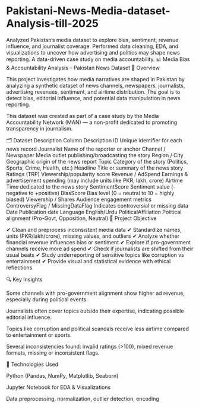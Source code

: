 # Pakistani-News-Media-dataset-Analysis-till-2025
Analyzed Pakistan’s media dataset to explore bias, sentiment, revenue influence, and journalist coverage. Performed data cleaning, EDA, and visualizations to uncover how advertising and politics may shape news reporting. A data-driven case study on media accountability.
📊 Media Bias & Accountability Analysis – Pakistan News Dataset
📌 Overview

This project investigates how media narratives are shaped in Pakistan by analyzing a synthetic dataset of news channels, newspapers, journalists, advertising revenues, sentiment, and airtime distribution. The goal is to detect bias, editorial influence, and potential data manipulation in news reporting.

This dataset was created as part of a case study by the Media Accountability Network (MAN) — a non-profit dedicated to promoting transparency in journalism.

🗂️ Dataset Description
Column	Description
ID	Unique identifier for each news record
Journalist	Name of the reporter or anchor
Channel / Newspaper	Media outlet publishing/broadcasting the story
Region / City	Geographic origin of the news report
Topic	Category of the story (Politics, Sports, Crime, Health, etc.)
Headline	Title or summary of the news story
Ratings (TRP)	Viewership/popularity score
Revenue / AdSpend	Earnings & advertisement spending (may include units like PKR, lakh, crore)
Airtime	Time dedicated to the news story
SentimentScore	Sentiment value (-negative to +positive)
BiasScore	Bias level (0 = neutral to 10 = highly biased)
Viewership / Shares	Audience engagement metrics
ControversyFlag / MissingDataFlag	Indicates controversial or missing data
Date	Publication date
Language	English/Urdu
PoliticalAffiliation	Political alignment (Pro-Govt, Opposition, Neutral)
🎯 Project Objective

✔ Clean and preprocess inconsistent media data
✔ Standardize names, units (PKR/lakh/crore), missing values, and outliers
✔ Analyze whether financial revenue influences bias or sentiment
✔ Explore if pro-government channels receive more ad spend
✔ Check if journalists are shifted from their usual beats
✔ Study underreporting of sensitive topics like corruption vs entertainment
✔ Provide visual and statistical evidence with ethical reflections

🔍 Key Insights

Some channels with pro-government alignment show higher ad revenue, especially during political events.

Journalists often cover topics outside their expertise, indicating possible editorial influence.

Topics like corruption and political scandals receive less airtime compared to entertainment or sports.

Several inconsistencies found: invalid ratings (>100), mixed revenue formats, missing or inconsistent flags.

🚀 Technologies Used

Python (Pandas, NumPy, Matplotlib, Seaborn)

Jupyter Notebook for EDA & Visualizations

Data preprocessing, normalization, outlier detection, encoding
